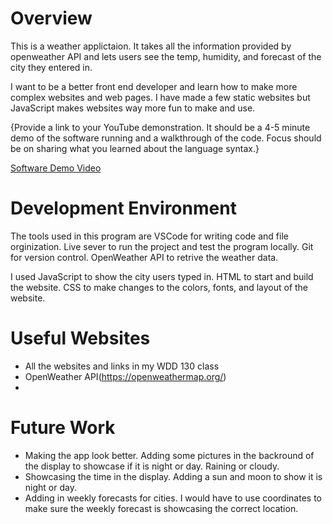 # Overview

This is a weather applictaion. It takes all the information provided by openweather API and lets users see the temp, humidity, and forecast of the city they entered in. 

I want to be a better front end developer and learn how to make more complex websites and web pages. I have made a few static websites but JavaScript makes websites way more fun to make and use. 

{Provide a link to your YouTube demonstration. It should be a 4-5 minute demo of the software running and a walkthrough of the code. Focus should be on sharing what you learned about the language syntax.}

[Software Demo Video](http://youtube.link.goes.here)

# Development Environment

The tools used in this program are VSCode for writing code and file orginization. Live sever to run the project and test the program locally. Git for version control. OpenWeather API to retrive the weather data. 

I used JavaScript to show the city users typed in. HTML to start and build the website. CSS to make changes to the colors, fonts, and layout of the website. 

# Useful Websites

- All the websites and links in my WDD 130 class 
- OpenWeather API(https://openweathermap.org/)
- 

# Future Work

- Making the app look better. Adding some pictures in the backround of the display to showcase if it is night or day. Raining or cloudy.
- Showcasing the time in the display. Adding a sun and moon to show it is night or day.
- Adding in weekly forecasts for cities. I would have to use coordinates to make sure the weekly forecast is showcasing the correct location.